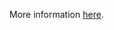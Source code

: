 More information [here](https://docs.prismacloud.io/en/enterprise-edition/policy-reference/aws-policies/aws-general-policies/ensure-aws-mqbroker-is-encrypted-by-key-management-service-kms-using-a-customer-managed-key-cmk).
